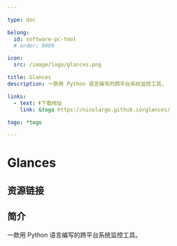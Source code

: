 ```yaml
---

type: doc

belong:
  id: software-pc-tool
  # order: 9999

icon:
  src: /image/logo/glances.png

title: Glances
description: 一款用 Python 语言编写的跨平台系统监控工具。

links:
  - text: ⏬下载地址
    link: &togo https://nicolargo.github.io/glances/

togo: *togo

---
```


<ShowLogo />

# Glances

<ShowBreadcrumb />

## 资源链接

<ShowLinks />

## 简介

一款用 Python 语言编写的跨平台系统监控工具。